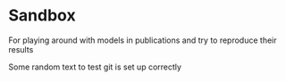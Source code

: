 # Sandbox
For playing around with models in publications and try to reproduce their results

Some random text to test git is set up correctly